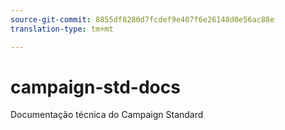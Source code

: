 ```yaml
---
source-git-commit: 8855df8280d7fcdef9e407f6e26148d0e56ac88e
translation-type: tm+mt

---
```

# campaign-std-docs

Documentação técnica do Campaign Standard

